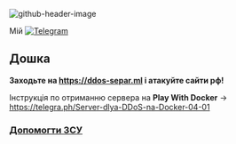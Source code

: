 ![github-header-image](https://user-images.githubusercontent.com/81070564/199654120-66b82bac-bd88-4534-b06e-14df7e3e1f53.png)

Мій [![Telegram](https://img.shields.io/badge/Telegram-blue.svg?style=flat-square&logo=telegram)](https://t.me/dirim "Мій телеграм")

## Дошка

**Заходьте на <https://ddos-separ.ml> і атакуйте сайти рф!**

Інструкція по отриманню сервера на **Play With Docker** -> <https://telegra.ph/Server-dlya-DDoS-na-Docker-04-01>
    
### [Допомогти ЗСУ](https://uahelp.monobank.ua "Кинь пару гривень:)")
